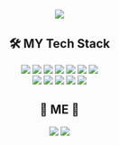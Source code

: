 <h1 align="center">
  <img src="https://capsule-render.vercel.app/api?type=wave&color=4CABE5&height=200&section=header&text=SeonghoPark&fontSize=90" />
</h1>

<h2 align="center">
🛠 MY Tech Stack
</h2>

<p align="center">
<img src="https://img.shields.io/badge/-Python-3776AB?style=flat-square&logo=Python&logoColor=white" />
<img src="https://img.shields.io/badge/-django-276DC3?style=flat-square&logo=django&logoColor=white" />
<img src="https://img.shields.io/badge/-VSCode-276DC3?style=flat-square&logo=visualstudiocode&logoColor=white" />
<img src="https://img.shields.io/badge/-mariadb-003545?style=flat-square&logo=mariadb&logoColor=white" />
<img src="https://img.shields.io/badge/-SQL-4479A1?style=flat-square&logo=MySQL&logoColor=white" />
<img src="https://img.shields.io/badge/-TensorFlow-FF6F00?style=flat-square&logo=TensorFlow&logoColor=white" />
<img src="https://img.shields.io/badge/-Jupyter-F37626?style=flat-square&logo=Jupyter&logoColor=white" />
<br>
<img src="https://img.shields.io/badge/-plotly-E97627?style=flat-square&logo=plotly&logoColor=white" />
<img src="https://img.shields.io/badge/-Tableau-E97627?style=flat-square&logo=Tableau&logoColor=white" />
<img src="https://img.shields.io/badge/-React_Native-61DAFB?style=flat-square&logo=React&logoColor=white" />
<img src="https://img.shields.io/badge/-android-3DDC84?style=flat-square&logo=android&logoColor=white" />
<img src="https://img.shields.io/badge/-typescript-3178C6?style=flat-square&logo=typescript&logoColor=white" />
</p>

<h2 align="center">
👀 ME 👀
</h2>
<p align="center">
  <a href="https://shorang.tistory.com/" style="display: inline-block;">
    <img src="https://img.shields.io/badge/-blog-FF5722?style=flat-square&logo=blogger&logoColor=white"/>
  </a>
  
  <a href="https://mail.google.com/mail/?view=cm&amp;fs=1&amp;to=bigdata0416@gmail.com" target="_blank">
    <img src="https://img.shields.io/badge/-Gmail-EA4335?style=flat-square&logo=gmail&logoColor=white" />
  </a>
</p>
